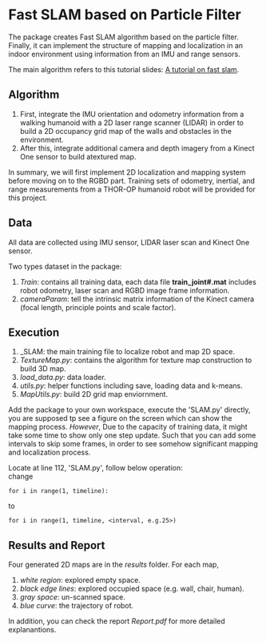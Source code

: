 # Fast SLAM based on Particle Filter

The package creates Fast SLAM algorithm based on the particle filter. Finally, it can implement the structure of mapping and           localization in an indoor environment using information from an IMU and range sensors.       

The main algorithm refers to this tutorial slides: [A tutorial on fast slam](http://ais.informatik.uni-freiburg.de/teaching/ws12/mapping/pdf/slam10-fastslam-4.pdf).

Algorithm
---------
1. First, integrate the IMU orientation and odometry information from a walking humanoid with a 2D laser range scanner (LIDAR) in order to build a 2D occupancy grid map of the walls and obstacles in the environment.          
2. After this, integrate additional camera and depth imagery from a Kinect One sensor to build atextured map.      

In summary, we will first implement 2D localization and mapping system before moving on to the RGBD part. Training sets of odometry, inertial, and range measurements from a THOR-OP humanoid robot will be provided for this project.         

Data
-----
All data are collected using IMU sensor, LIDAR laser scan and Kinect One sensor. 


Two types dataset in the package:     
1. _Train_: contains all training data, each data file **train_joint#.mat** includes robot odometry, laser scan and RGBD image frame information.
2. _cameraParam_: tell the intrinsic matrix information of the Kinect camera (focal length, principle points and scale factor).      



Execution
---------
1. _SLAM: the main training file to localize robot and map 2D space.
2. _TextureMap.py_: contains the algorithm for texture map construction to build 3D map.
3. _load_data.py_: data loader.
4. _utils.py_: helper functions including save, loading data and k-means.
5. _MapUtils.py_: build 2D grid map enviornment.


Add the package to your own workspace, execute the 'SLAM.py' directly, you are supposed tp see a figure on the screen which can show the mapping process. _However_, Due to the capacity of training data, it might take some time to show only one step update. Such that you can add some intervals to skip some frames, in order to see somehow significant mapping and localization process.

Locate at line 112, 'SLAM.py', follow below operation:     
change
~~~~
for i in range(1, timeline): 
~~~~
to
~~~~
for i in range(1, timeline, <interval, e.g.25>)
~~~~


Results and Report
-------
Four generated 2D maps are in the _results_ folder. For each map,       
1. _white region_: explored empty space.
2. _black edge lines_: explored occupied space (e.g. wall, chair, human).
3. _gray space_: un-scanned space.
4. _blue curve_: the trajectory of robot.

In addition, you can check the report _Report.pdf_ for more detailed explanantions.
